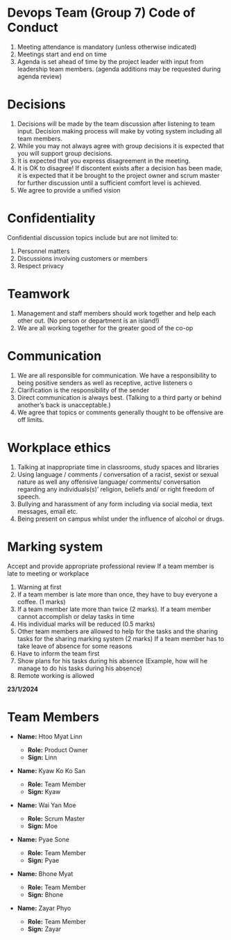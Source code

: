 Devops Team (Group 7) Code of Conduct
=====================================

1.	Meeting attendance is mandatory (unless otherwise indicated)  
2.	Meetings start and end on time 
3.	Agenda is set ahead of time by the project leader with input from leadership team members. (agenda additions may be requested during agenda review)

**Decisions** 
==============

1.	Decisions will be made by the team discussion   after listening to team input. Decision making process will make by voting system including all team members.
2.	While you may not always agree with group decisions it is expected that you will support group decisions.
3.	It is expected that you express disagreement in the meeting. 
4.	It is OK to disagree! If discontent exists after a decision has been made, it is expected that it be brought to the project owner and scrum master for further discussion until a sufficient comfort level is achieved.
5.	We agree to provide a unified vision 

**Confidentiality**
====================

 Confidential discussion topics include but are not limited to:
1.	Personnel matters 
2.	Discussions involving customers or members 
3.	Respect privacy
 


**Teamwork**
==============

1.	Management and staff members should work together and help each other out. (No person or department is an island!) 
2.	We are all working together for the greater good of the co-op 

**Communication**
==================

1.	We are all responsible for communication.  We have a responsibility to being positive senders as well as receptive, active listeners o 
2.	Clarification is the responsibility of the sender 
3.	Direct communication is always best.   (Talking to a third party or behind another’s back is unacceptable.) 
4.	We agree that topics or comments generally thought to be offensive are off limits.

**Workplace ethics**
=====================

1.	Talking at inappropriate time in classrooms, study spaces and libraries
2.	Using language / comments / conversation of a racist, sexist or sexual nature as well any offensive language/ comments/ conversation regarding any individuals(s)’ religion, beliefs and/ or right freedom of speech. 
3.	Bullying and harassment of any form including via social media, text messages, email etc.
4.	Being present on campus whilst under the influence of alcohol or drugs.

**Marking system**
===================

Accept and provide appropriate professional review
If a team member is late to meeting or workplace
1.	Warning at first
2.	If a team member is late more than once, they have to buy everyone a coffee. (1 marks)
3.	If a team member late more than twice (2 marks).
If a team member cannot accomplish or delay tasks in time
1.	His individual marks will be reduced (0.5 marks) 
2.	Other team members are allowed to help for the tasks and the sharing tasks for the sharing marking system (2 marks)
If a team member has to take leave of absence for some reasons
1.	Have to inform the team first 
2.	Show plans for his tasks during his absence (Example, how will he manage to do his tasks during his absence)
3.	Remote working is allowed

**23/1/2024**

**Team Members**
=================
- **Name:** Htoo Myat Linn
  - **Role:** Product Owner
  - **Sign:** Linn

- **Name:** Kyaw Ko Ko San
  - **Role:** Team Member
  - **Sign:** Kyaw

- **Name:** Wai Yan Moe
  - **Role:** Scrum Master
  - **Sign:** Moe

- **Name:** Pyae Sone
  - **Role:** Team Member
  - **Sign:** Pyae

- **Name:** Bhone Myat
  - **Role:** Team Member
  - **Sign:** Bhone

- **Name:** Zayar Phyo
  - **Role:** Team Member
  - **Sign:** Zayar







	







	
